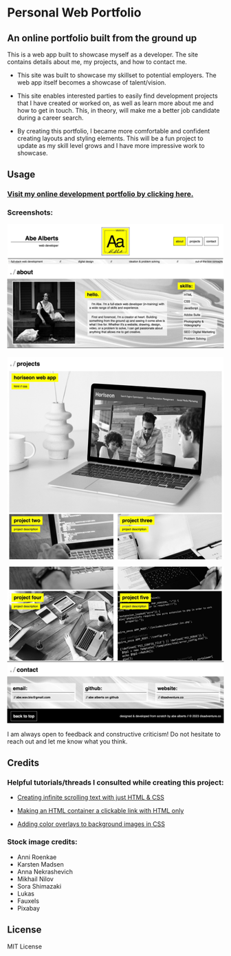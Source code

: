# Personal Web Portfolio

## An online portfolio built from the ground up

This is a web app built to showcase myself as a developer. The site contains details about me, my projects, and how to contact me.

- This site was built to showcase my skillset to potential employers. The web app itself becomes a showcase of talent/vision.

- This site enables interested parties to easily find development projects that I have created or worked on, as well as learn more about me and how to get in touch. This, in theory, will make me a better job candidate during a career search.

- By creating this portfolio, I became more comfortable and confident creating layouts and styling elements. This will be a fun project to update as my skill level grows and I have more impressive work to showcase.

## Usage

### [Visit my online development portfolio by clicking here.](https://abealberts.github.io/aa-webdev-portfolio/)

### Screenshots:

![web app screenshot of header and about sections](./assets/images/screenshots/screenshot-1.jpg)

![web app screenshot of projects section](./assets/images/screenshots/screenshot-2.jpg)

![web app screenshot of contact section and footer](./assets/images/screenshots/screenshot-3.jpg)

I am always open to feedback and constructive criticism! Do not hesitate to reach out and let me know what you think.

## Credits

### Helpful tutorials/threads I consulted while creating this project:

- [Creating infinite scrolling text with just HTML & CSS](https://www.myoussouf.com/blog/horizontal-scrolling-text-css)

- [Making an HTML container a clickable link with HTML only](https://www.geeksforgeeks.org/how-to-make-the-background-of-a-div-clickable-in-html/)

- [Adding color overlays to background images in CSS](https://stackoverflow.com/questions/18815157/how-to-overlay-image-with-color-in-css)

### Stock image credits:
- Anni Roenkae
- Karsten Madsen
- Anna Nekrashevich
- Mikhail Nilov
- Sora Shimazaki
- Lukas
- Fauxels
- Pixabay

## License

MIT License
